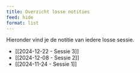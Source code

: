 ```yaml
---
title: Overzicht losse notities
feed: hide
format: list
---
```


Hieronder vind je de notitie van iedere losse sessie.

- [[2024-12-22 - Sessie 3]]
- [[2024-12-08 - Sessie 2]]
- [[2024-11-24 - Sessie 1]]